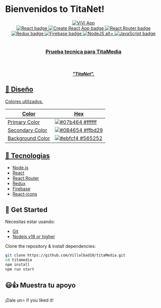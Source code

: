 # Bienvenidos to TitaNet!

<div align="center">
  <a target="_blank" href="https://vivi-b2804.web.app">
    <img alt="ViVi App" title="ViVi App" src="https://res.cloudinary.com/villalbad10/image/upload/v1661141221/titaMedia/Screenshot_2022-08-21_at_23-06-46_TitaNet.com_p0wg7n.png" />
  </a>
</div>

<div align="center">
  <a target="_blank" href="https://reactjs.org/">
    <img title="React" alt="React badge" src="https://img.shields.io/badge/18.2.0-React-61DAFB?style&logo=react" />
  </a>
  <a target="_blank" href="https://reactjs.org/">
    <img title="Create React App" alt="Create React App badge" src="https://img.shields.io/badge/18.2.0-Create%20React%20App-09D3AC?style&logo=create-react-app" />
  </a>
  <a target="_blank" href="https://reactrouter.com/">
    <img title="React Router" alt="React Router badge" src="https://img.shields.io/badge/6.3.0-React%20Router-CA4245?style&logo=react-router" />
  </a>
  <a target="_blank" href="https://redux.js.org/">
    <img title="Redux" alt="Redux badge" src="https://img.shields.io/badge/8.0.2-Redux-764ABC?style&logo=redux" />
  </a>

  <a target="_blank" href="https://firebase.google.com/">
    <img title="Firebase" alt="Firebase badge" src="https://img.shields.io/badge/9.9.0-Firebase-FFCA28?style&logo=firebase" />
  </a>
  <a target="_blank" href="https://nodejs.org">
    <img title="NodeJS alt="NodeJS badge" src="https://img.shields.io/badge/18.6.0-NodeJS-339933?style&logo=node.js" />
  </a>
  <a target="_blank" href="https://www.javascript.com/">
    <img title="JavaScript" alt="JavaScript badge" src="https://img.shields.io/badge/ES6-JavaScript-FFCA28?style&logo=javascript" />
  </div>

<br/>

<div align="center">
  <h3 align="center"><strong>Prueba tecnica para TitaMedia</strong></h3>
  <br />
  <h5 align="center"><strong><em>"TitaNet".</em></strong></h5>
</div>

## 🎨 Diseño

Colores utilizados.

| Color         | Hex                                                              |
| ------------- | ---------------------------------------------------------------- |
| Primary Color | ![#07b464](https://via.placeholder.com/15/fff/fff.png) #ffffff |
| Secondary Color | ![#0B4654](https://via.placeholder.com/15/ffbd29/ffbd29.png) #ffbd29 |
| Background Color | ![#ebfcf4](https://via.placeholder.com/15/565252/565252.png) #565252 |

## 🦾 Tecnologias

- [Node.js](https://nodejs.org/)
- [React](https://reactjs.org/)
- [React Router](https://reactrouter.com/)
- [Redux](https://redux.js.org/)
- [Firebase](https://firebase.google.com/)
- [React-icons](https://react-icons.github.io/react-icons/)

## 🚀 Get Started

Necesitas estar usando:

- [Git](https://git-scm.com/downloads)
- [Nodejs v18 or higher](https://nodejs.org/download/)

Clone the repository & install dependencies:

```bash
git clone https://github.com/Villalbad10/titaMedia.git
cd titamedia
npm install
npm run start
```


## 😃👍  Muestra tu apoyo

¡Dale un⭐️ if you liked it!